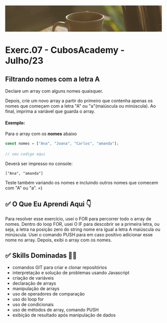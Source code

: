 ![](./../capa_readme_luelencavalheiro.gif)

# Exerc.07 - CubosAcademy - Julho/23

## Filtrando nomes com a letra A

Declare um array com alguns nomes quaisquer.

Depois, crie um novo array a partir do primeiro que contenha apenas os nomes que começam com a letra "A" ou "a"(maiúscula ou minúscula).
Ao final, imprima a variável que guarda o array.

#### Exemplo:

Para o array com os **nomes** abaixo

```javascript
const nomes = ["Ana", "Joana", "Carlos", "amanda"];

// seu codigo aqui
```

Deverá ser impresso no console:

```
["Ana", "amanda"]
```

Teste também variando os nomes e incluindo outros nomes que comecem com "A" ou "a". =)

## ✅ O Que Eu Aprendi Aqui 👇

Para resolver esse exercício, usei o FOR para percorrer todo o array de nomes. Dentro do loop FOR, usei O IF para descobrir se a primeira letra, ou seja, a letra na posição zero do string nome era igual a letra A maiúscula ou minúscula. Usei o comando PUSH  para em caso positivo adicionar esse nome no array. Depois, exibi o array com os nomes.

## ✅ Skills Dominadas 👩‍💻

- comandos GIT para criar e clonar repositórios
- interpretação e solução de problemas usando Javascript
- criação de variáveis
- declaração de arrays
- manipulação de arrays
- uso de operadores de comparação
- uso do loop for
- uso de condicionais
- uso de métodos de array, comando PUSH
- exibição de resultado após manipulação de dados


